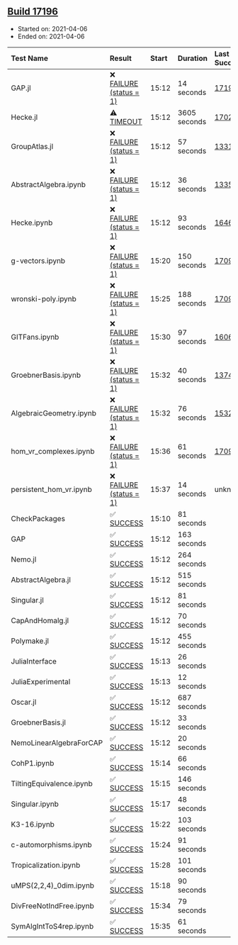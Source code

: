 ## [Build 17196](https://oscarci.mathematik.uni-kl.de/job/oscar/17196/)

* Started on: 2021-04-06
* Ended on: 2021-04-06

| Test Name    | Result | Start | Duration | Last Success | First Failure |
|:-------------|:-------|:------|:---------|:-------------|:--------------|
| GAP.jl | ❌ [FAILURE (status = 1)](https://oscarci.mathematik.uni-kl.de/job/oscar/17196/artifact/logs/build-17196/GAP.jl.log) | 15:12 | 14 seconds | [17195](https://oscarci.mathematik.uni-kl.de/job/oscar/17195/) | [17196](https://oscarci.mathematik.uni-kl.de/job/oscar/17196/) |
| Hecke.jl | ⚠ [TIMEOUT](https://oscarci.mathematik.uni-kl.de/job/oscar/17196/artifact/logs/build-17196/Hecke.jl.log) | 15:12 | 3605 seconds | [17022](https://oscarci.mathematik.uni-kl.de/job/oscar/17022/) | [17023](https://oscarci.mathematik.uni-kl.de/job/oscar/17023/) |
| GroupAtlas.jl | ❌ [FAILURE (status = 1)](https://oscarci.mathematik.uni-kl.de/job/oscar/17196/artifact/logs/build-17196/GroupAtlas.jl.log) | 15:12 | 57 seconds | [13311](https://oscarci.mathematik.uni-kl.de/job/oscar/13311/) | [13312](https://oscarci.mathematik.uni-kl.de/job/oscar/13312/) |
| AbstractAlgebra.ipynb | ❌ [FAILURE (status = 1)](https://oscarci.mathematik.uni-kl.de/job/oscar/17196/artifact/logs/build-17196/AbstractAlgebra.ipynb.log) | 15:12 | 36 seconds | [13355](https://oscarci.mathematik.uni-kl.de/job/oscar/13355/) | [13356](https://oscarci.mathematik.uni-kl.de/job/oscar/13356/) |
| Hecke.ipynb | ❌ [FAILURE (status = 1)](https://oscarci.mathematik.uni-kl.de/job/oscar/17196/artifact/logs/build-17196/Hecke.ipynb.log) | 15:12 | 93 seconds | [16463](https://oscarci.mathematik.uni-kl.de/job/oscar/16463/) | [16464](https://oscarci.mathematik.uni-kl.de/job/oscar/16464/) |
| g-vectors.ipynb | ❌ [FAILURE (status = 1)](https://oscarci.mathematik.uni-kl.de/job/oscar/17196/artifact/logs/build-17196/g-vectors.ipynb.log) | 15:20 | 150 seconds | [17099](https://oscarci.mathematik.uni-kl.de/job/oscar/17099/) | [17100](https://oscarci.mathematik.uni-kl.de/job/oscar/17100/) |
| wronski-poly.ipynb | ❌ [FAILURE (status = 1)](https://oscarci.mathematik.uni-kl.de/job/oscar/17196/artifact/logs/build-17196/wronski-poly.ipynb.log) | 15:25 | 188 seconds | [17098](https://oscarci.mathematik.uni-kl.de/job/oscar/17098/) | [17099](https://oscarci.mathematik.uni-kl.de/job/oscar/17099/) |
| GITFans.ipynb | ❌ [FAILURE (status = 1)](https://oscarci.mathematik.uni-kl.de/job/oscar/17196/artifact/logs/build-17196/GITFans.ipynb.log) | 15:30 | 97 seconds | [16068](https://oscarci.mathematik.uni-kl.de/job/oscar/16068/) | [16069](https://oscarci.mathematik.uni-kl.de/job/oscar/16069/) |
| GroebnerBasis.ipynb | ❌ [FAILURE (status = 1)](https://oscarci.mathematik.uni-kl.de/job/oscar/17196/artifact/logs/build-17196/GroebnerBasis.ipynb.log) | 15:32 | 40 seconds | [13748](https://oscarci.mathematik.uni-kl.de/job/oscar/13748/) | [13749](https://oscarci.mathematik.uni-kl.de/job/oscar/13749/) |
| AlgebraicGeometry.ipynb | ❌ [FAILURE (status = 1)](https://oscarci.mathematik.uni-kl.de/job/oscar/17196/artifact/logs/build-17196/AlgebraicGeometry.ipynb.log) | 15:32 | 76 seconds | [15322](https://oscarci.mathematik.uni-kl.de/job/oscar/15322/) | [15323](https://oscarci.mathematik.uni-kl.de/job/oscar/15323/) |
| hom_vr_complexes.ipynb | ❌ [FAILURE (status = 1)](https://oscarci.mathematik.uni-kl.de/job/oscar/17196/artifact/logs/build-17196/hom_vr_complexes.ipynb.log) | 15:36 | 61 seconds | [17099](https://oscarci.mathematik.uni-kl.de/job/oscar/17099/) | [17100](https://oscarci.mathematik.uni-kl.de/job/oscar/17100/) |
| persistent_hom_vr.ipynb | ❌ [FAILURE (status = 1)](https://oscarci.mathematik.uni-kl.de/job/oscar/17196/artifact/logs/build-17196/persistent_hom_vr.ipynb.log) | 15:37 | 14 seconds | unknown | unknown |
| CheckPackages | ✅ [SUCCESS](https://oscarci.mathematik.uni-kl.de/job/oscar/17196/artifact/logs/build-17196/CheckPackages.log) | 15:10 | 81 seconds |  |  |
| GAP | ✅ [SUCCESS](https://oscarci.mathematik.uni-kl.de/job/oscar/17196/artifact/logs/build-17196/GAP.log) | 15:12 | 163 seconds |  |  |
| Nemo.jl | ✅ [SUCCESS](https://oscarci.mathematik.uni-kl.de/job/oscar/17196/artifact/logs/build-17196/Nemo.jl.log) | 15:12 | 264 seconds |  |  |
| AbstractAlgebra.jl | ✅ [SUCCESS](https://oscarci.mathematik.uni-kl.de/job/oscar/17196/artifact/logs/build-17196/AbstractAlgebra.jl.log) | 15:12 | 515 seconds |  |  |
| Singular.jl | ✅ [SUCCESS](https://oscarci.mathematik.uni-kl.de/job/oscar/17196/artifact/logs/build-17196/Singular.jl.log) | 15:12 | 81 seconds |  |  |
| CapAndHomalg.jl | ✅ [SUCCESS](https://oscarci.mathematik.uni-kl.de/job/oscar/17196/artifact/logs/build-17196/CapAndHomalg.jl.log) | 15:12 | 70 seconds |  |  |
| Polymake.jl | ✅ [SUCCESS](https://oscarci.mathematik.uni-kl.de/job/oscar/17196/artifact/logs/build-17196/Polymake.jl.log) | 15:12 | 455 seconds |  |  |
| JuliaInterface | ✅ [SUCCESS](https://oscarci.mathematik.uni-kl.de/job/oscar/17196/artifact/logs/build-17196/JuliaInterface.log) | 15:13 | 26 seconds |  |  |
| JuliaExperimental | ✅ [SUCCESS](https://oscarci.mathematik.uni-kl.de/job/oscar/17196/artifact/logs/build-17196/JuliaExperimental.log) | 15:13 | 12 seconds |  |  |
| Oscar.jl | ✅ [SUCCESS](https://oscarci.mathematik.uni-kl.de/job/oscar/17196/artifact/logs/build-17196/Oscar.jl.log) | 15:12 | 687 seconds |  |  |
| GroebnerBasis.jl | ✅ [SUCCESS](https://oscarci.mathematik.uni-kl.de/job/oscar/17196/artifact/logs/build-17196/GroebnerBasis.jl.log) | 15:12 | 33 seconds |  |  |
| NemoLinearAlgebraForCAP | ✅ [SUCCESS](https://oscarci.mathematik.uni-kl.de/job/oscar/17196/artifact/logs/build-17196/NemoLinearAlgebraForCAP.log) | 15:12 | 20 seconds |  |  |
| CohP1.ipynb | ✅ [SUCCESS](https://oscarci.mathematik.uni-kl.de/job/oscar/17196/artifact/logs/build-17196/CohP1.ipynb.log) | 15:14 | 66 seconds |  |  |
| TiltingEquivalence.ipynb | ✅ [SUCCESS](https://oscarci.mathematik.uni-kl.de/job/oscar/17196/artifact/logs/build-17196/TiltingEquivalence.ipynb.log) | 15:15 | 146 seconds |  |  |
| Singular.ipynb | ✅ [SUCCESS](https://oscarci.mathematik.uni-kl.de/job/oscar/17196/artifact/logs/build-17196/Singular.ipynb.log) | 15:17 | 48 seconds |  |  |
| K3-16.ipynb | ✅ [SUCCESS](https://oscarci.mathematik.uni-kl.de/job/oscar/17196/artifact/logs/build-17196/K3-16.ipynb.log) | 15:22 | 103 seconds |  |  |
| c-automorphisms.ipynb | ✅ [SUCCESS](https://oscarci.mathematik.uni-kl.de/job/oscar/17196/artifact/logs/build-17196/c-automorphisms.ipynb.log) | 15:24 | 91 seconds |  |  |
| Tropicalization.ipynb | ✅ [SUCCESS](https://oscarci.mathematik.uni-kl.de/job/oscar/17196/artifact/logs/build-17196/Tropicalization.ipynb.log) | 15:28 | 101 seconds |  |  |
| uMPS(2,2,4)_0dim.ipynb | ✅ [SUCCESS](https://oscarci.mathematik.uni-kl.de/job/oscar/17196/artifact/logs/build-17196/uMPS-2-2-4-_0dim.ipynb.log) | 15:18 | 90 seconds |  |  |
| DivFreeNotIndFree.ipynb | ✅ [SUCCESS](https://oscarci.mathematik.uni-kl.de/job/oscar/17196/artifact/logs/build-17196/DivFreeNotIndFree.ipynb.log) | 15:34 | 79 seconds |  |  |
| SymAlgIntToS4rep.ipynb | ✅ [SUCCESS](https://oscarci.mathematik.uni-kl.de/job/oscar/17196/artifact/logs/build-17196/SymAlgIntToS4rep.ipynb.log) | 15:35 | 61 seconds |  |  |
